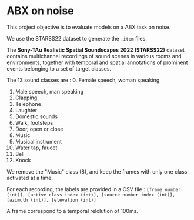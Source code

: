 # ABX on noise

This project objective is to evaluate models on a ABX task on noise.

We use the STARSS22 dataset to generate the `.item` files.

The **Sony-TAu Realistic Spatial Soundscapes 2022 (STARSS22)** dataset contains multichannel recordings of 
sound scenes in various rooms and environments, together with temporal and spatial annotations of 
prominent events belonging to a set of target classes.

The 13 sound classes are : 
  0. Female speech, woman speaking
  1. Male speech, man speaking
  2. Clapping
  3. Telephone
  4. Laughter
  5. Domestic sounds
  6. Walk, footsteps
  7. Door, open or close
  8. Music
  9. Musical instrument
  10. Water tap, faucet
  11. Bell
  12. Knock

We remove the "Music" class (8), and keep the frames with only one class activated at a time.


For each recording, the labels are provided in a CSV file :
`[frame number (int)], [active class index (int)], [source number index (int)], [azimuth (int)], [elevation (int)]`

A frame correspond to a temporal relolution of 100ms.